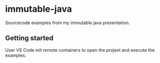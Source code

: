 # immutable-java
Sourcecode examples from my immutable java presentation.

## Getting started

User VS Code mit remote containers to open the projext and execute the examples.
